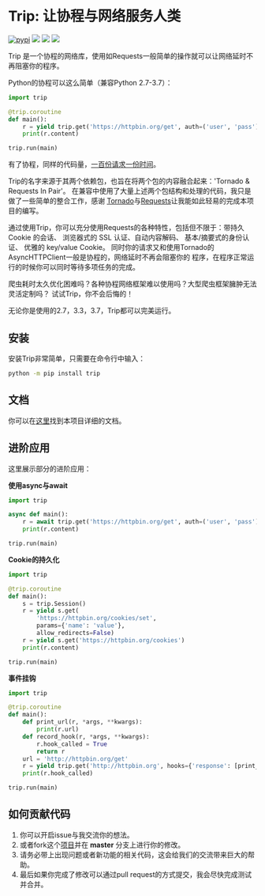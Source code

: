 # Trip: 让协程与网络服务人类

[![pypi][pypi-image]][pypi]
[![][pyversion-image]][pypi]
[![][thanks-image]][thanks]
[![][english-image]][english]

Trip 是一个协程的网络库，使用如Requests一般简单的操作就可以让网络延时不再阻塞你的程序。

Python的协程可以这么简单（兼容Python 2.7-3.7）：

```python
import trip

@trip.coroutine
def main():
    r = yield trip.get('https://httpbin.org/get', auth=('user', 'pass'))
    print(r.content)

trip.run(main)
```

有了协程，同样的代码量，[一百份请求一份时间][demo]。

Trip的名字来源于其两个依赖包，也旨在将两个包的内容融合起来：'Tornado & Requests In Pair'。
在兼容中使用了大量上述两个包结构和处理的代码，我只是做了一些简单的整合工作，感谢
[Tornado][tornado]与[Requests][requests]让我能如此轻易的完成本项目的编写。


通过使用Trip，你可以充分使用Requests的各种特性，包括但不限于：带持久 Cookie 的会话、
浏览器式的 SSL 认证、自动内容解码、 基本/摘要式的身份认证、 优雅的 key/value Cookie。
同时你的请求又和使用Tornado的AsyncHTTPClient一般是协程的，网络延时不再会阻塞你的
程序，在程序正常运行的时候你可以同时等待多项任务的完成。

爬虫耗时太久优化困难吗？各种协程网络框架难以使用吗？大型爬虫框架臃肿无法灵活定制吗？
试试Trip，你不会后悔的！

无论你是使用的2.7，3.3，3.7，Trip都可以完美运行。

## 安装

安装Trip非常简单，只需要在命令行中输入：

```bash
python -m pip install trip
```

## 文档

你可以在[这里][document]找到本项目详细的文档。


## 进阶应用

这里展示部分的进阶应用：

**使用async与await**

```python
import trip

async def main():
    r = await trip.get('https://httpbin.org/get', auth=('user', 'pass'))
    print(r.content)

trip.run(main)
```

**Cookie的持久化**

```python
import trip

@trip.coroutine
def main():
    s = trip.Session()
    r = yield s.get(
        'https://httpbin.org/cookies/set',
        params={'name': 'value'},
        allow_redirects=False)
    r = yield s.get('https://httpbin.org/cookies')
    print(r.content)

trip.run(main)
```

**事件挂钩**

```python
import trip

@trip.coroutine
def main():
    def print_url(r, *args, **kwargs):
        print(r.url)
    def record_hook(r, *args, **kwargs):
        r.hook_called = True
        return r
    url = 'http://httpbin.org/get'
    r = yield trip.get('http://httpbin.org', hooks={'response': [print_url, record_hook]})
    print(r.hook_called)

trip.run(main)
```

## 如何贡献代码

1. 你可以开启issue与我交流你的想法。
2. 或者fork这个[项目][homepage]并在 **master** 分支上进行你的修改。
3. 请务必带上出现问题或者新功能的相关代码，这会给我们的交流带来巨大的帮助。
4. 最后如果你完成了修改可以通过pull request的方式提交，我会尽快完成测试并合并。

[pyversion-image]: https://img.shields.io/pypi/pyversions/trip.svg
[pypi]: https://pypi.python.org/pypi/trip
[pypi-image]: https://img.shields.io/pypi/v/trip.svg
[english]: https://github.com/littlecodersh/trip/blob/master/README_EN.md
[english-image]: https://img.shields.io/badge/english---%3E-yellow.svg
[thanks]: https://saythanks.io/to/littlecodersh
[thanks-image]: https://img.shields.io/badge/Say%20Thanks-!-1EAEDB.svg
[demo]: https://gist.github.com/littlecodersh/6803d2c3382de9a7793a0189db72f538
[tornado]: https://github.com/tornadoweb/tornado
[requests]: https://github.com/requests/requests
[document]: http://trip.readthedocs.io/zh/latest/
[homepage]: http://github.com/littlecodersh/trip

